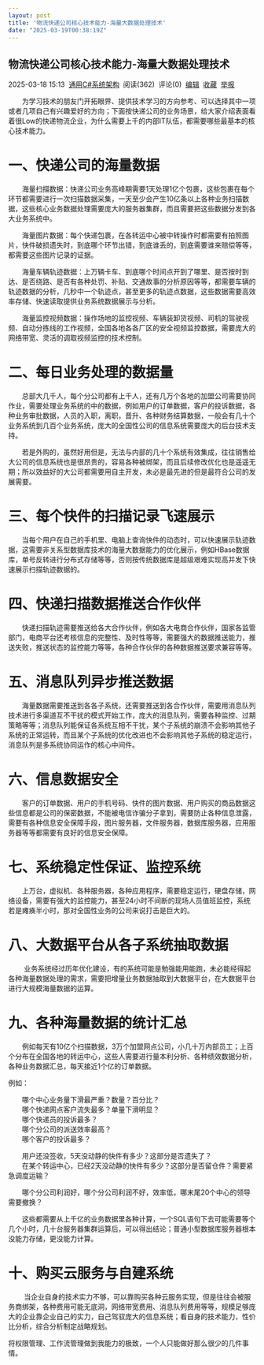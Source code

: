 ```yaml
---
layout: post
title: '物流快递公司核心技术能力-海量大数据处理技术'
date: "2025-03-19T00:38:19Z"
---
```

物流快递公司核心技术能力-海量大数据处理技术
----------------------

2025-03-18 15:13  [通用C#系统架构](https://www.cnblogs.com/jirigala)  阅读(362)  评论(0)  [编辑](https://i.cnblogs.com/EditPosts.aspx?postid=18778511)  [收藏](javascript:void\(0\))  [举报](javascript:void\(0\))

　　为学习技术的朋友门开拓眼界、提供技术学习的方向参考、可以选择其中一项或者几项自己有兴趣爱好的方向；下面按快递公司的业务场景，给大家介绍表面看着很Low的快递物流企业，为什么需要上千的内部IT队伍，都需要哪些最基本的核心技术能力。

一、快递公司的海量数据
===========

　　海量扫描数据：快递公司业务高峰期需要1天处理1亿个包裹，这些包裹在每个环节都需要进行一次扫描数据采集，一天至少会产生10亿条以上各种业务扫描数据，这些核心业务数据处理需要庞大的服务器集群，而且需要把这些数据分发到各大业务系统中。

　　海量图片数据：每个快递包裹，在各转运中心被中转操作时都需要有拍照图片，快件破损遗失时，到底哪个环节出错，到底谁丢的，到底需要谁来赔偿等等，都需要这些图片记录的证据。

　　海量车辆轨迹数据：上万辆卡车、到底哪个时间点开到了哪里、是否按时到达、是否绕路、是否有各种处罚、补贴、交通故事的分析原因等等，都需要车辆的轨迹数据的分析，几秒中一个轨迹点，甚至更多的轨迹点数据，这些数据需要高效率存储、快速读取提供业务系统数据展示与分析。

　　海量监控视频数据：操作场地的监控视频、车辆装卸货视频、司机的驾驶视频、自动分拣线的工作视频，全国各地各各厂区的安全视频监控数据，需要庞大的网络带宽、灵活的调取视频监控的技术控制。

二、每日业务处理的数据量
============

　　总部大几千人，每个分公司都有上千人，还有几万个各地的加盟公司需要协同作业，需要处理业务系统的中的数据，例如用户的订单数据，客户的投诉数据，各种业务审批数据，人员的入职，离职，晋升、各种财务结算数据，一般会有几十个业务系统到几百个业务系统，庞大的全国性公司的信息系统需要庞大的后台技术支持。

　　若是外购的，虽然好用但是，无法与内部的几十个系统有效集成，往往销售给大公司的信息系统也是很昂贵的，容易各种被绑架，而且后续修改优化也是遥遥无期；所以效益好的大公司都需要用自主开发，未必是最先进的但是最符合公司的发展需要。

三、每个快件的扫描记录飞速展示
===============

　　当每个用户在自己的手机里、电脑上查询快件的动态时，可以快速展示轨迹数据，这需要非关系型数据库技术的海量大数据能力的优化展示，例如HBase数据库，单号反转进行分布式存储等等，否则按传统数据库是超级艰难实现高并发下快速展示扫描轨迹数据的。

四、快递扫描数据推送合作伙伴
==============

　　快递扫描轨迹需要推送给各大合作伙伴，例如各大电商合作伙伴，国家各监管部门，电商平台还考核信息的完整性、及时性等等，需要强大的数据推送能力，推送失败，推送状态的监控能力等等，各种合作伙伴的各种数据推送要求兼容等等。

五、消息队列异步推送数据
============

　　海量数据需要推送到各各子系统，还需要推送到各合作伙伴，需要用消息队列技术进行多渠道互不干扰的模式开始工作，庞大的消息队列，需要各种监控、过期策略等等；消息队列能保证各系统互相不干扰，某个子系统的崩溃不会影响其他子系统的正常运转，而且某个子系统的优化改进也不会影响其他子系统的稳定运行，消息队列是多系统协同运作的核心中间件。

六、信息数据安全
========

　　客户的订单数据、用户的手机号码、快件的图片数据、用户购买的商品数据这些信息都是公司的保密数据，不能被电信诈骗分子拿到，需要防止各种信息泄露，需要有各种信息安全保障手段，图片服务器，文件服务器，数据库服务器，应用服务器等等都需要有良好的信息安全保障。

七、系统稳定性保证、监控系统
==============

　　上万台，虚拟机、各种服务器，各种应用程序，需要稳定运行，硬盘存储，网络设备，需要有强大的监控能力，甚至24小时不间断的现场人员值班监控，系统若是瘫痪半小时，那对全国性业务的公司来说打击是巨大的。

八、大数据平台从各子系统抽取数据
================

 　　业务系统经过历年优化建设，有的系统可能是勉强能用能跑，未必能经得起各种海量数据处理的需求，需要把增量业务数据抽取到大数据平台，在大数据平台进行大规模海量数据的运算。

九、各种海量数据的统计汇总
=============

　　例如每天有10亿个扫描数据，3万个加盟网点公司，小几十万内部员工；上百个分布在全国各地的转运中心，这些人需要进行量本利分析、各种绩效数据分析，各种业务数据汇总，每天接近1个亿的订单数据。

例如：

　　哪个中心业务量下滑最严重？数量？百分比？  
　　哪个快递网点客户流失最多？单量下滑明显？  
　　哪个快递员的投诉最多？  
　　哪个分公司的派送效率最高？  
　　哪个客户的投诉最多？

　　用户还没签收，5天没动静的快件有多少？这部分是否遗失了？  
　　在某个转运中心，已经2天没动静的快件有多少？这部分是否留仓件？需要紧急调度运输？

　　哪个分公司利润好，哪个分公司利润不好，效率低，哪末尾20个中心的领导需要撤换？

　　这些都需要从上千亿的业务数据里各种计算，一个SQL语句下去可能需要等个几个小时，几十台服务器集群运算后，可以得出结论；普通小型数据库服务器根本没能力存储，更没能力计算。

十、购买云服务与自建系统
============

 　　当企业自身的技术实力不够，可以靠购买各种云服务实现，但是往往会被服务商绑架，各种费用可能无底洞，网络带宽费用、消息队列费用等等，规模足够庞大的企业靠企业自己的实力，自己驾驭庞大的信息系统；看自身的技术能力，性价比分析，综合分析制定战略规划。

将权限管理、工作流管理做到我能力的极致，一个人只能做好那么很少的几件事情。